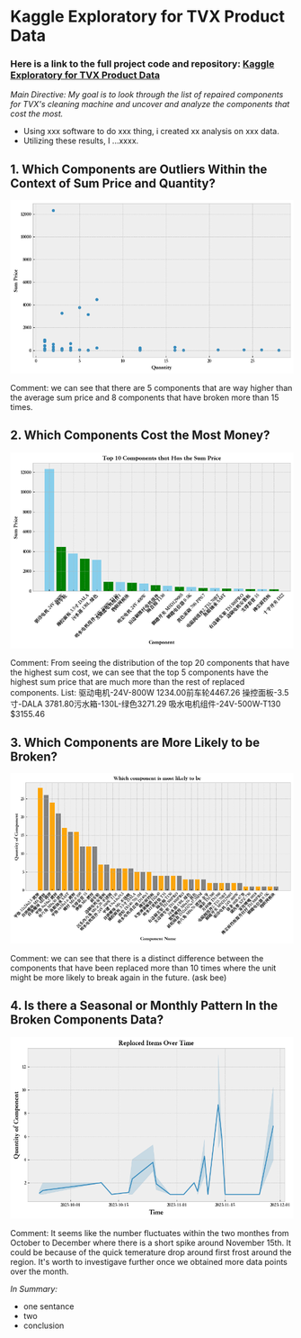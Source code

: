 # Kaggle Exploratory for TVX Product Data
### Here is a link to the full project code and repository: <a href="https://github.com/yatongshi/Kaggle-Exploratory-for-TVX-product-data/tree/main"> Kaggle Exploratory for TVX Product Data </a>

_Main Directive: My goal is to look through the list of repaired components for TVX's cleaning machine and uncover and analyze the components that cost the most._

* Using xxx software to do xxx thing, i created xx analysis on xxx data.
* Utilizing these results, I ...xxxx. <br />


## 1. Which Components are Outliers Within the Context of Sum Price and Quantity?

   ![Portfolio](images/outliers.png) 

Comment: we can see that there are 5 components that are way higher than the average sum price and 8 components that have broken more than 15 times.

## 2. Which Components Cost the Most Money?

 ![Portfolio](images/most_money.png) 
 
Comment: From seeing the distribution of the top 20 components that have the highest sum cost, we can see that the top 5 components have the highest sum price that are much more than the rest of replaced components.
List: 驱动电机-24V-800W 1234.00前车轮4467.26 操控面板-3.5寸-DALA
3781.80污水箱-130L-绿色3271.29 吸水电机组件-24V-500W-T130 $3155.46

## 3. Which Components are More Likely to be Broken?

   ![Portfolio](images/broken.png) 
 

Comment: we can see that there is a distinct difference between the components that have been replaced more than 10 times where the unit might be more likely to break again in the future. (ask bee)

## 4. Is there a Seasonal or Monthly Pattern In the Broken Components Data?

 ![Portfolio](images/seasonal.png) 

Comment: It seems like the number fluctuates within the two monthes from October to December where there is a short spike around November 15th. It could be because of the quick temerature drop around first frost around the region. It's worth to investigave further once we obtained more data points over the month.

_In Summary:_
* one sentance
* two
* conclusion

